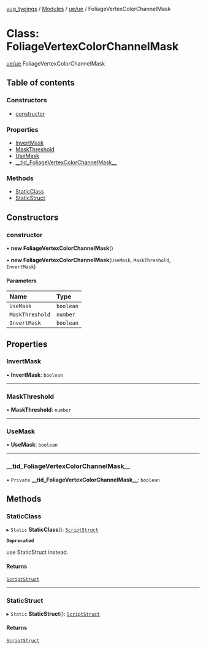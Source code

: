 [yug_typings](../README.md) / [Modules](../modules.md) / [ue/ue](../modules/ue_ue.md) / FoliageVertexColorChannelMask

# Class: FoliageVertexColorChannelMask

[ue/ue](../modules/ue_ue.md).FoliageVertexColorChannelMask

## Table of contents

### Constructors

- [constructor](ue_ue.FoliageVertexColorChannelMask.md#constructor)

### Properties

- [InvertMask](ue_ue.FoliageVertexColorChannelMask.md#invertmask)
- [MaskThreshold](ue_ue.FoliageVertexColorChannelMask.md#maskthreshold)
- [UseMask](ue_ue.FoliageVertexColorChannelMask.md#usemask)
- [\_\_tid\_FoliageVertexColorChannelMask\_\_](ue_ue.FoliageVertexColorChannelMask.md#__tid_foliagevertexcolorchannelmask__)

### Methods

- [StaticClass](ue_ue.FoliageVertexColorChannelMask.md#staticclass)
- [StaticStruct](ue_ue.FoliageVertexColorChannelMask.md#staticstruct)

## Constructors

### constructor

• **new FoliageVertexColorChannelMask**()

• **new FoliageVertexColorChannelMask**(`UseMask`, `MaskThreshold`, `InvertMask`)

#### Parameters

| Name | Type |
| :------ | :------ |
| `UseMask` | `boolean` |
| `MaskThreshold` | `number` |
| `InvertMask` | `boolean` |

## Properties

### InvertMask

• **InvertMask**: `boolean`

___

### MaskThreshold

• **MaskThreshold**: `number`

___

### UseMask

• **UseMask**: `boolean`

___

### \_\_tid\_FoliageVertexColorChannelMask\_\_

• `Private` **\_\_tid\_FoliageVertexColorChannelMask\_\_**: `boolean`

## Methods

### StaticClass

▸ `Static` **StaticClass**(): [`ScriptStruct`](ue_ue.ScriptStruct.md)

**`Deprecated`**

use StaticStruct instead.

#### Returns

[`ScriptStruct`](ue_ue.ScriptStruct.md)

___

### StaticStruct

▸ `Static` **StaticStruct**(): [`ScriptStruct`](ue_ue.ScriptStruct.md)

#### Returns

[`ScriptStruct`](ue_ue.ScriptStruct.md)
